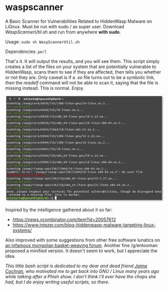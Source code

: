 # waspscanner
A Basic Scanner for Vulnerabilities Related to HiddenWasp Malware on LiGnux. Must be run with sudo / as super user. Download *WaspScannerUtil.sh* and run from anywhere **with sudo**.

Usage: `sudo sh WaspScannerUtil.sh`

Dependencies: `perl`

That's it. It will output the results, and you will see them. This script simply creates a list of the files on your system that are potentially vulnerable to HiddenWasp, scans them to see if they are affected, then tells you whether or not they are. Only caveat is if a *.so* file turns out to be a symbolic link, then the *readelf* command will not be able to scan it, saying that the file is missing instead. This is normal. Enjoy.

![Image](https://raw.githubusercontent.com/bongochong/waspscanner/master/Screenshot.png)

Inspired by the intelligence gathered about it so far:
- https://news.ycombinator.com/item?id=20057612
- https://www.intezer.com/blog-hiddenwasp-malware-targeting-linux-systems/

Also improved with some suggestions from other free software lunatics on [an infamous mongolian basket-weaving forum](https://boards.4channel.org/g/thread/71259718). Another fine /g/entooman proposed a minified version. It doesn't seem to work, but I appreciate the idea.

*This little bash script is dedicated to my dear and dead friend [Jaime Cochran](https://chronicle.su/news/jaime-cochran-lived/), who motivated me to get back into GNU / Linux many years ago while talking after a Phish show. I don't think I'll ever have the chops she had, but I do enjoy writing useful scripts, so there.*
